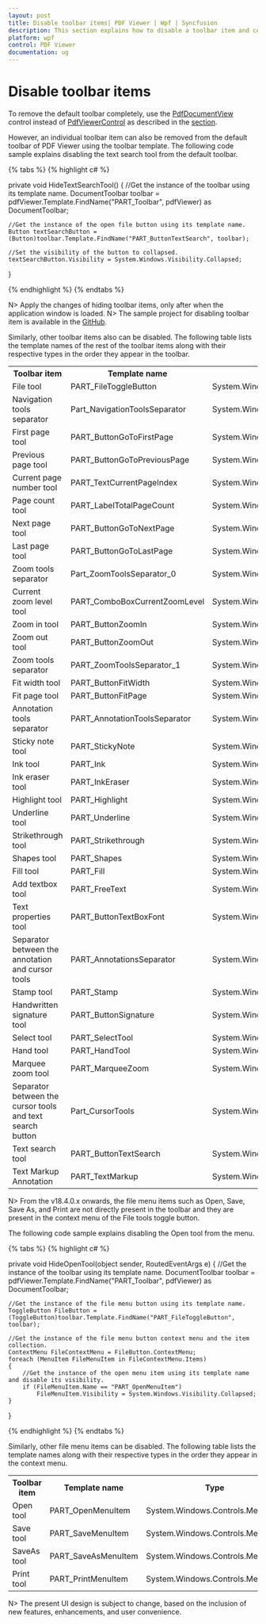```yaml
---
layout: post
title: Disable toolbar items| PDF Viewer | Wpf | Syncfusion
description: This section explains how to disable a toolbar item and contains the table showing the complete list of toolbar items and their types.
platform: wpf
control: PDF Viewer
documentation: ug
---
```


# Disable toolbar items

To remove the default toolbar completely, use the [PdfDocumentView](https://help.syncfusion.com/cr/wpf/Syncfusion.Windows.PdfViewer.PdfDocumentView.html) control instead of [PdfViewerControl](https://help.syncfusion.com/cr/wpf/Syncfusion.Windows.PdfViewer.PdfViewerControl.html) as described in the [section](https://help.syncfusion.com/wpf/pdf-viewer/viewing-pdf-files#view-pdf-files-without-using-the-toolbar). 

However, an individual toolbar item can also be removed from the default toolbar of PDF Viewer using the toolbar template. The following code sample explains disabling the text search tool from the default toolbar.

{% tabs %}
{% highlight c# %}

private void HideTextSearchTool()
{
	//Get the instance of the toolbar using its template name.
	DocumentToolbar toolbar = pdfViewer.Template.FindName("PART_Toolbar", pdfViewer) as DocumentToolbar;

	//Get the instance of the open file button using its template name.
	Button textSearchButton = (Button)toolbar.Template.FindName("PART_ButtonTextSearch", toolbar);

	//Set the visibility of the button to collapsed.
	textSearchButton.Visibility = System.Windows.Visibility.Collapsed;
}

{% endhighlight %}
{% endtabs %}

N> Apply the changes of hiding toolbar items, only after when the application window is loaded.
N> The sample project for disabling toolbar item is available in the [GitHub](https://github.com/SyncfusionExamples/WPF-PDFViewer-Examples/tree/master/Toolbar/HideToolbarItems).

Similarly, other toolbar items also can be disabled. The following table lists the template names of the rest of the toolbar items along with their respective types in the order they appear in the toolbar.

<table>
<tr>
<th>Toolbar item</th>
<th>Template name</th>
<th>Type</th>
</tr>
<tr>
<td>File tool</td>
<td>PART_FileToggleButton</td>
<td>System.Windows.Controls.Primitives.ToggleButton</td>
</tr>
<tr>
<td>Navigation tools separator</td>
<td>Part_NavigationToolsSeparator</td>
<td>System.Windows.Shapes.Rectangle</td>
</tr>
<tr>
<td>First page tool</td>
<td>PART_ButtonGoToFirstPage</td>
<td>System.Windows.Controls.Button</td>
</tr>
<tr>
<td>Previous page tool</td>
<td>PART_ButtonGoToPreviousPage</td>
<td>System.Windows.Controls.Button</td>
</tr>
<tr>
<td>Current page number tool</td>
<td>PART_TextCurrentPageIndex</td>
<td>System.Windows.Controls.TextBox</td>
</tr>
<tr>
<td>Page count tool</td>
<td>PART_LabelTotalPageCount</td>
<td>System.Windows.Controls.TextBlock</td>
</tr>
<tr>
<td>Next page tool</td>
<td>PART_ButtonGoToNextPage</td>
<td>System.Windows.Controls.Button</td>
</tr>
<tr>
<td>Last page tool</td>
<td>PART_ButtonGoToLastPage</td>
<td>System.Windows.Controls.Button</td>
</tr>
<tr>
<td>Zoom tools separator</td>
<td>Part_ZoomToolsSeparator_0</td>
<td>System.Windows.Shapes.Rectangle</td>
</tr>
<tr>
<td>Current zoom level tool</td>
<td>PART_ComboBoxCurrentZoomLevel</td>
<td>System.Windows.Controls.ComboBox</td>
</tr>
<tr>
<td>Zoom in tool</td>
<td>PART_ButtonZoomIn</td>
<td>System.Windows.Controls.Button</td>
</tr>
<tr>
<td>Zoom out tool</td>
<td>PART_ButtonZoomOut</td>
<td>System.Windows.Controls.Button</td>
</tr>
<tr>
<td>Zoom tools separator</td>
<td>PART_ZoomToolsSeparator_1</td>
<td>System.Windows.Shapes.Rectangle</td>
</tr>
<tr>
<td>Fit width tool</td>
<td>PART_ButtonFitWidth</td>
<td>System.Windows.Controls.Button</td>
</tr>
<tr>
<td>Fit page tool</td>
<td>PART_ButtonFitPage</td>
<td>System.Windows.Controls.Button</td>
</tr>
<tr>
<td>Annotation tools separator</td>
<td>PART_AnnotationToolsSeparator</td>
<td>System.Windows.Shapes.Rectangle</td>
</tr>
<tr>
<td>Sticky note tool</td>
<td>PART_StickyNote</td>
<td>System.Windows.Controls.Primitives.ToggleButton</td>
</tr>
<tr>
<td>Ink tool</td>
<td>PART_Ink</td>
<td>System.Windows.Controls.Primitives.ToggleButton</td>
</tr>
<tr>
<td>Ink eraser tool</td>
<td>PART_InkEraser</td>
<td>System.Windows.Controls.Primitives.ToggleButton</td>
</tr>
<tr>
<td>Highlight tool</td>
<td>PART_Highlight</td>
<td>System.Windows.Controls.Primitives.ToggleButton</td>
</tr>
<tr>
<td>Underline tool</td>
<td>PART_Underline</td>
<td>System.Windows.Controls.Primitives.ToggleButton</td>
</tr>
<tr>
<td>Strikethrough tool</td>
<td>PART_Strikethrough</td>
<td>System.Windows.Controls.Primitives.ToggleButton</td>
</tr>
<tr>
<td>Shapes tool</td>
<td>PART_Shapes</td>
<td>System.Windows.Controls.Primitives.ToggleButton</td>
</tr>
<tr>
<td>Fill tool</td>
<td>PART_Fill</td>
<td>System.Windows.Controls.Primitives.ToggleButton</td>
</tr>
<tr>
<td>Add textbox tool</td>
<td>PART_FreeText</td>
<td>System.Windows.Controls.Primitives.ToggleButton</td>
</tr>
<tr>
<td>Text properties tool</td>
<td>PART_ButtonTextBoxFont</td>
<td>System.Windows.Controls.Button</td>
</tr>
<tr>
<td>Separator between the annotation and cursor tools</td>
<td>PART_AnnotationsSeparator</td>
<td>System.Windows.Shapes.Rectangle</td>
</tr>
<tr>
<td>Stamp tool</td>
<td>PART_Stamp</td>
<td>System.Windows.Controls.Primitives.ToggleButton</td>
</tr>
<tr>
<td>Handwritten signature tool</td>
<td>PART_ButtonSignature</td>
<td>System.Windows.Controls.Button</td>
</tr>
<tr>
<td>Select tool</td>
<td>PART_SelectTool</td>
<td>System.Windows.Controls.Primitives.ToggleButton</td>
</tr>
<tr>
<td>Hand tool</td>
<td>PART_HandTool</td>
<td>System.Windows.Controls.Primitives.ToggleButton</td>
</tr>
<tr>
<td>Marquee zoom tool</td>
<td>PART_MarqueeZoom</td>
<td>System.Windows.Controls.Primitives.ToggleButton</td>
</tr>
<tr>
<td>Separator between the cursor tools and text search button</td>
<td>Part_CursorTools</td>
<td>System.Windows.Shapes.Rectangle</td>
</tr>
<tr>
<td>Text search tool</td>
<td>PART_ButtonTextSearch</td>
<td>System.Windows.Controls.Button</td>
</tr>
<tr>
<td>Text Markup Annotation</td>
<td>PART_TextMarkup</td>
<td>System.Windows.Controls.Primitives.ToggleButton</td>
</tr>
</table>

N> From the v18.4.0.x onwards, the file menu items such as Open, Save, Save As, and Print are not directly present in the toolbar and they are present in the context menu of the File tools toggle button.

The following code sample explains disabling the Open tool from the menu.

{% tabs %}
{% highlight c# %}

private void HideOpenTool(object sender, RoutedEventArgs e)
{
	//Get the instance of the toolbar using its template name.
	DocumentToolbar toolbar = pdfViewer.Template.FindName("PART_Toolbar", pdfViewer) as DocumentToolbar;

	//Get the instance of the file menu button using its template name.
	ToggleButton FileButton = (ToggleButton)toolbar.Template.FindName("PART_FileToggleButton", toolbar);

	//Get the instance of the file menu button context menu and the item collection.
	ContextMenu FileContextMenu = FileButton.ContextMenu;
	foreach (MenuItem FileMenuItem in FileContextMenu.Items)
	{
		//Get the instance of the open menu item using its template name and disable its visibility.
		if (FileMenuItem.Name == "PART_OpenMenuItem")
			FileMenuItem.Visibility = System.Windows.Visibility.Collapsed;
	}
}

{% endhighlight %}
{% endtabs %}

Similarly, other file menu items can be disabled. The following table lists the template names along with their respective types in the order they appear in the context menu.

<table>
<tr>
<th>Toolbar item</th>
<th>Template name</th>
<th>Type</th>
</tr>
<tr>
<td>Open tool</td>
<td>PART_OpenMenuItem</td>
<td>System.Windows.Controls.MenuItem</td>
</tr>
<tr>
<td>Save tool</td>
<td>PART_SaveMenuItem</td>
<td>System.Windows.Controls.MenuItem</td>
</tr>
<tr>
<td>SaveAs tool</td>
<td>PART_SaveAsMenuItem</td>
<td>System.Windows.Controls.MenuItem</td>
</tr>
<tr>
<td>Print tool</td>
<td>PART_PrintMenuItem</td>
<td>System.Windows.Controls.MenuItem</td>
</tr>
</table>

N> The present UI design is subject to change, based on the inclusion of new features, enhancements, and user convenience.
